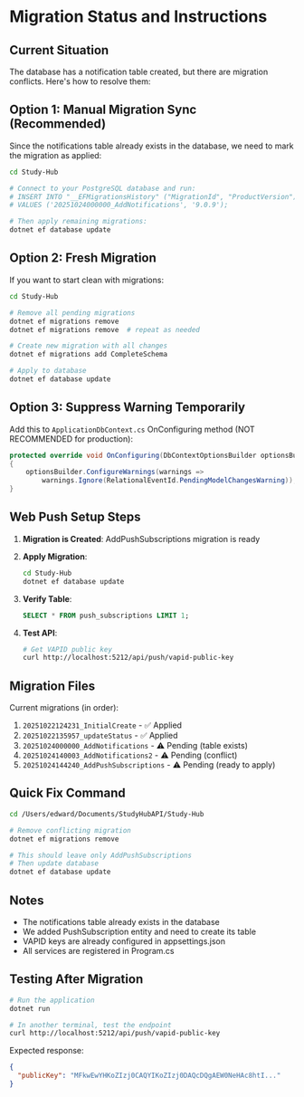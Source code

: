 # Migration Status and Instructions

## Current Situation

The database has a notification table created, but there are migration conflicts. Here's how to resolve them:

## Option 1: Manual Migration Sync (Recommended)

Since the notifications table already exists in the database, we need to mark the migration as applied:

```bash
cd Study-Hub

# Connect to your PostgreSQL database and run:
# INSERT INTO "__EFMigrationsHistory" ("MigrationId", "ProductVersion")
# VALUES ('20251024000000_AddNotifications', '9.0.9');

# Then apply remaining migrations:
dotnet ef database update
```

## Option 2: Fresh Migration

If you want to start clean with migrations:

```bash
cd Study-Hub

# Remove all pending migrations
dotnet ef migrations remove
dotnet ef migrations remove  # repeat as needed

# Create new migration with all changes
dotnet ef migrations add CompleteSchema

# Apply to database
dotnet ef database update
```

## Option 3: Suppress Warning Temporarily

Add this to `ApplicationDbContext.cs` OnConfiguring method (NOT RECOMMENDED for production):

```csharp
protected override void OnConfiguring(DbContextOptionsBuilder optionsBuilder)
{
    optionsBuilder.ConfigureWarnings(warnings =>
        warnings.Ignore(RelationalEventId.PendingModelChangesWarning));
}
```

## Web Push Setup Steps

1. **Migration is Created**: AddPushSubscriptions migration is ready
2. **Apply Migration**:
   ```bash
   cd Study-Hub
   dotnet ef database update
   ```

3. **Verify Table**:
   ```sql
   SELECT * FROM push_subscriptions LIMIT 1;
   ```

4. **Test API**:
   ```bash
   # Get VAPID public key
   curl http://localhost:5212/api/push/vapid-public-key
   ```

## Migration Files

Current migrations (in order):
1. `20251022124231_InitialCreate` - ✅ Applied
2. `20251022135957_updateStatus` - ✅ Applied
3. `20251024000000_AddNotifications` - ⚠️ Pending (table exists)
4. `20251024140003_AddNotifications2` - ⚠️ Pending (conflict)
5. `20251024144240_AddPushSubscriptions` - ⚠️ Pending (ready to apply)

## Quick Fix Command

```bash
cd /Users/edward/Documents/StudyHubAPI/Study-Hub

# Remove conflicting migration
dotnet ef migrations remove

# This should leave only AddPushSubscriptions
# Then update database
dotnet ef database update
```

## Notes

- The notifications table already exists in the database
- We added PushSubscription entity and need to create its table
- VAPID keys are already configured in appsettings.json
- All services are registered in Program.cs

## Testing After Migration

```bash
# Run the application
dotnet run

# In another terminal, test the endpoint
curl http://localhost:5212/api/push/vapid-public-key
```

Expected response:
```json
{
  "publicKey": "MFkwEwYHKoZIzj0CAQYIKoZIzj0DAQcDQgAEW0NeHAc8htI..."
}
```

